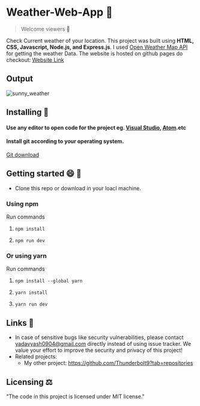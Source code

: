 # Weather-Web-App 🌅
> Welcome viewers 🙂

Check Current weather of your location. This project was built using <strong>HTML, CSS, Javascript, Node.js, and Express.js</strong>. I used <a href= "https://openweathermap.org/">Open Weather Map API</a> for getting the weather Data. The website is hosted on github pages do checkout: [Website Link](https://bhavesh-weather-app.herokuapp.com/)

## Output
![sunny_weather](https://user-images.githubusercontent.com/63863797/136687728-ece87890-f0db-408c-87c1-f8bd2e06166b.png)


## Installing 💾 

#### Use any editor to open code for the project eg. [Visual Studio](https://visualstudio.microsoft.com/downloads/), [Atom](https://atom.io/).etc

#### Install git according to your operating system.
[Git download](https://git-scm.com/downloads)

## Getting started 😄 📑
- Clone this repo or download in your loacl machine.

### Using npm

Run commands

1) ```npm install```


2) ```npm run dev```


### Or using yarn

Run commands 

1) ```npm install --global yarn```

2) ```yarn install```

3) ```yarn run dev```


## Links 🔗
- In case of sensitive bugs like security vulnerabilities, please contact
    yadavyash0904@gmail.com directly instead of using issue tracker. We value your effort
    to improve the security and privacy of this project!
- Related projects:
  - My other project: https://github.com/Thunderbolt9?tab=repositories
  
## Licensing ⚖️ 

"The code in this project is licensed under MIT license."

